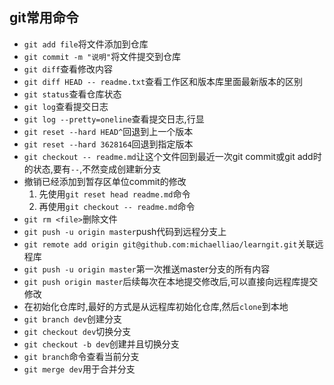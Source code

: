 ## git常用命令

- `git add file`将文件添加到仓库
- `git commit -m "说明"`将文件提交到仓库
- `git diff`查看修改内容
- `git diff HEAD -- readme.txt`查看工作区和版本库里面最新版本的区别
- `git status`查看仓库状态
- `git log`查看提交日志
- `git log --pretty=oneline`查看提交日志,行显
- `git reset --hard HEAD^`回退到上一个版本
- `git reset --hard 3628164`回退到指定版本
- `git checkout -- readme.md`让这个文件回到最近一次git commit或git add时的状态,要有`--`,不然变成创建新分支
- 撤销已经添加到暂存区单位commit的修改
    1. 先使用`git reset head readme.md`命令
    2. 再使用`git checkout -- readme.md`命令
- `git rm <file>`删除文件
- `git push -u origin master`push代码到远程分支上
- `git remote add origin git@github.com:michaelliao/learngit.git`关联远程库
- `git push -u origin master`第一次推送master分支的所有内容
- `git push origin master`后续每次在本地提交修改后,可以直接向远程库提交修改
- 在初始化仓库时,最好的方式是从远程库初始化仓库,然后`clone`到本地
- `git branch dev`创建分支
- `git checkout dev`切换分支
- `git checkout -b dev`创建并且切换分支
- `git branch`命令查看当前分支
- `git merge dev`用于合并分支
